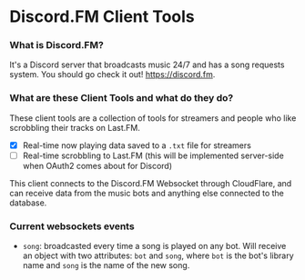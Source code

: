 # Discord.FM Client Tools

### What is Discord.FM?
It's a Discord server that broadcasts music 24/7 and has a song requests system. You should go check it out! https://discord.fm.

### What are these Client Tools and what do they do?
These client tools are a collection of tools for streamers and people who like scrobbling their tracks on Last.FM.

- [x] Real-time now playing data saved to a `.txt` file for streamers
- [ ] Real-time scrobbling to Last.FM (this will be implemented server-side when OAuth2 comes about for Discord)

This client connects to the Discord.FM Websocket through CloudFlare, and can receive data from the music bots and anything else connected to the database.

### Current websockets events
- `song`: broadcasted every time a song is played on any bot.
    Will receive an object with two attributes: `bot` and `song`, where `bot` is the bot's library name and `song` is the name of the new song.
